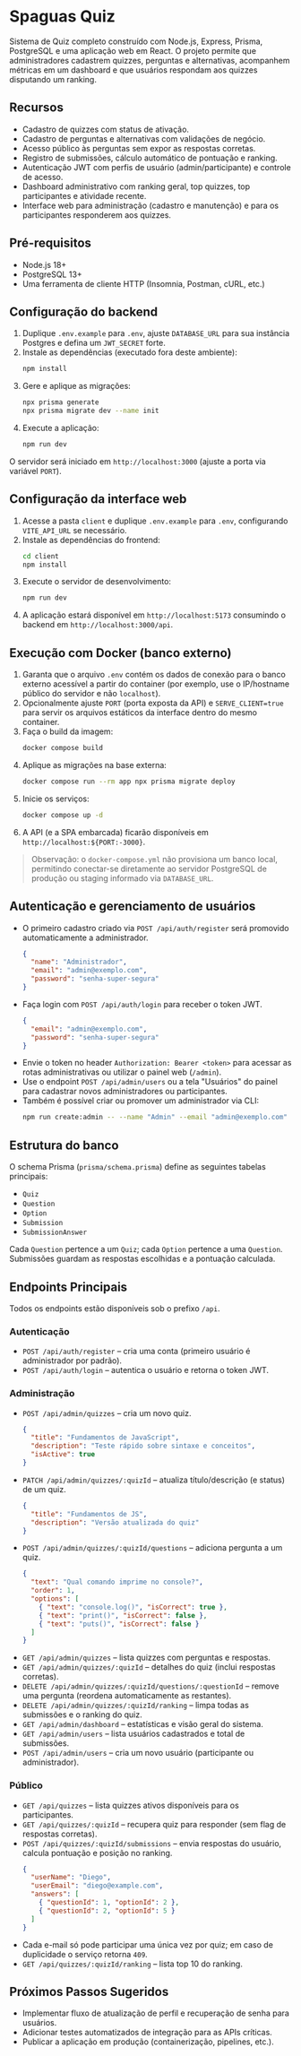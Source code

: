 # Spaguas Quiz

Sistema de Quiz completo construído com Node.js, Express, Prisma, PostgreSQL e uma aplicação web em React. O projeto permite que administradores cadastrem quizzes, perguntas e alternativas, acompanhem métricas em um dashboard e que usuários respondam aos quizzes disputando um ranking.

## Recursos
- Cadastro de quizzes com status de ativação.
- Cadastro de perguntas e alternativas com validações de negócio.
- Acesso público às perguntas sem expor as respostas corretas.
- Registro de submissões, cálculo automático de pontuação e ranking.
- Autenticação JWT com perfis de usuário (admin/participante) e controle de acesso.
- Dashboard administrativo com ranking geral, top quizzes, top participantes e atividade recente.
- Interface web para administração (cadastro e manutenção) e para os participantes responderem aos quizzes.

## Pré-requisitos
- Node.js 18+
- PostgreSQL 13+
- Uma ferramenta de cliente HTTP (Insomnia, Postman, cURL, etc.)

## Configuração do backend
1. Duplique `.env.example` para `.env`, ajuste `DATABASE_URL` para sua instância Postgres e defina um `JWT_SECRET` forte.
2. Instale as dependências (executado fora deste ambiente):
   ```bash
   npm install
   ```
3. Gere e aplique as migrações:
   ```bash
   npx prisma generate
   npx prisma migrate dev --name init
   ```
4. Execute a aplicação:
   ```bash
   npm run dev
   ```

O servidor será iniciado em `http://localhost:3000` (ajuste a porta via variável `PORT`).

## Configuração da interface web
1. Acesse a pasta `client` e duplique `.env.example` para `.env`, configurando `VITE_API_URL` se necessário.
2. Instale as dependências do frontend:
   ```bash
   cd client
   npm install
   ```
3. Execute o servidor de desenvolvimento:
   ```bash
   npm run dev
   ```
4. A aplicação estará disponível em `http://localhost:5173` consumindo o backend em `http://localhost:3000/api`.

## Execução com Docker (banco externo)
1. Garanta que o arquivo `.env` contém os dados de conexão para o banco externo acessível a partir do container (por exemplo, use o IP/hostname público do servidor e não `localhost`).
2. Opcionalmente ajuste `PORT` (porta exposta da API) e `SERVE_CLIENT=true` para servir os arquivos estáticos da interface dentro do mesmo container.
3. Faça o build da imagem:
   ```bash
   docker compose build
   ```
4. Aplique as migrações na base externa:
   ```bash
   docker compose run --rm app npx prisma migrate deploy
   ```
5. Inicie os serviços:
   ```bash
   docker compose up -d
   ```
6. A API (e a SPA embarcada) ficarão disponíveis em `http://localhost:${PORT:-3000}`.

> Observação: o `docker-compose.yml` não provisiona um banco local, permitindo conectar-se diretamente ao servidor PostgreSQL de produção ou staging informado via `DATABASE_URL`.

## Autenticação e gerenciamento de usuários
- O primeiro cadastro criado via `POST /api/auth/register` será promovido automaticamente a administrador.
  ```json
  {
    "name": "Administrador",
    "email": "admin@exemplo.com",
    "password": "senha-super-segura"
  }
  ```
- Faça login com `POST /api/auth/login` para receber o token JWT.
  ```json
  {
    "email": "admin@exemplo.com",
    "password": "senha-super-segura"
  }
  ```
- Envie o token no header `Authorization: Bearer <token>` para acessar as rotas administrativas ou utilizar o painel web (`/admin`).
- Use o endpoint `POST /api/admin/users` ou a tela "Usuários" do painel para cadastrar novos administradores ou participantes.
- Também é possível criar ou promover um administrador via CLI:
  ```bash
  npm run create:admin -- --name "Admin" --email "admin@exemplo.com" --password "senha"
  ```

## Estrutura do banco
O schema Prisma (`prisma/schema.prisma`) define as seguintes tabelas principais:
- `Quiz`
- `Question`
- `Option`
- `Submission`
- `SubmissionAnswer`

Cada `Question` pertence a um `Quiz`; cada `Option` pertence a uma `Question`. Submissões guardam as respostas escolhidas e a pontuação calculada.

## Endpoints Principais
Todos os endpoints estão disponíveis sob o prefixo `/api`.

### Autenticação
- `POST /api/auth/register` – cria uma conta (primeiro usuário é administrador por padrão).
- `POST /api/auth/login` – autentica o usuário e retorna o token JWT.

### Administração
- `POST /api/admin/quizzes` – cria um novo quiz.
  ```json
  {
    "title": "Fundamentos de JavaScript",
    "description": "Teste rápido sobre sintaxe e conceitos",
    "isActive": true
  }
  ```
- `PATCH /api/admin/quizzes/:quizId` – atualiza título/descrição (e status) de um quiz.
  ```json
  {
    "title": "Fundamentos de JS",
    "description": "Versão atualizada do quiz"
  }
  ```
- `POST /api/admin/quizzes/:quizId/questions` – adiciona pergunta a um quiz.
  ```json
  {
    "text": "Qual comando imprime no console?",
    "order": 1,
    "options": [
      { "text": "console.log()", "isCorrect": true },
      { "text": "print()", "isCorrect": false },
      { "text": "puts()", "isCorrect": false }
    ]
  }
  ```
- `GET /api/admin/quizzes` – lista quizzes com perguntas e respostas.
- `GET /api/admin/quizzes/:quizId` – detalhes do quiz (inclui respostas corretas).
- `DELETE /api/admin/quizzes/:quizId/questions/:questionId` – remove uma pergunta (reordena automaticamente as restantes).
- `DELETE /api/admin/quizzes/:quizId/ranking` – limpa todas as submissões e o ranking do quiz.
- `GET /api/admin/dashboard` – estatísticas e visão geral do sistema.
- `GET /api/admin/users` – lista usuários cadastrados e total de submissões.
- `POST /api/admin/users` – cria um novo usuário (participante ou administrador).

### Público
- `GET /api/quizzes` – lista quizzes ativos disponíveis para os participantes.
- `GET /api/quizzes/:quizId` – recupera quiz para responder (sem flag de respostas corretas).
- `POST /api/quizzes/:quizId/submissions` – envia respostas do usuário, calcula pontuação e posição no ranking.
  ```json
  {
    "userName": "Diego",
    "userEmail": "diego@example.com",
    "answers": [
      { "questionId": 1, "optionId": 2 },
      { "questionId": 2, "optionId": 5 }
    ]
  }
  ```
- Cada e-mail só pode participar uma única vez por quiz; em caso de duplicidade o serviço retorna `409`.
- `GET /api/quizzes/:quizId/ranking` – lista top 10 do ranking.

## Próximos Passos Sugeridos
- Implementar fluxo de atualização de perfil e recuperação de senha para usuários.
- Adicionar testes automatizados de integração para as APIs críticas.
- Publicar a aplicação em produção (containerização, pipelines, etc.).
